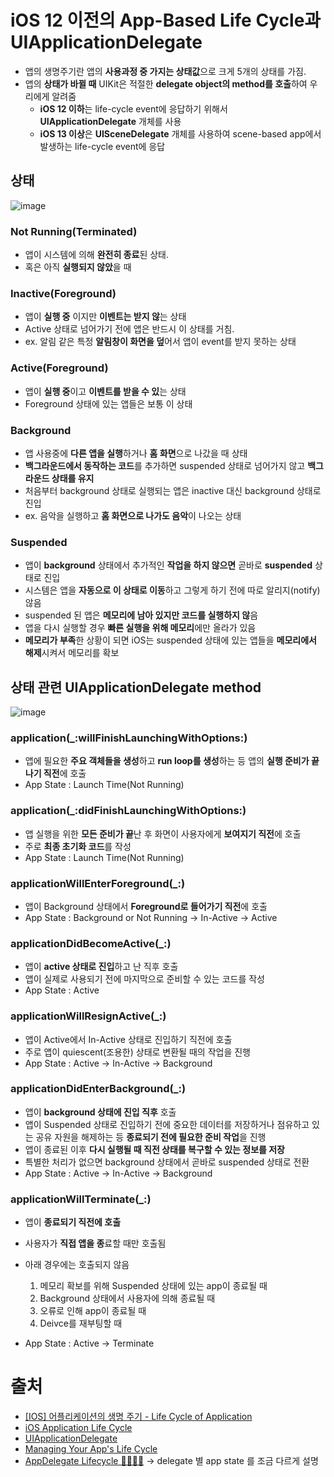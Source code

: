 # iOS 12 이전의 App-Based Life Cycle과 UIApplicationDelegate

- 앱의 생명주기란 앱의 **사용과정 중 가지는 상태값**으로 크게 5개의 상태를 가짐.
- 앱의 **상태가 바뀔 때** UIKit은 적절한 **delegate object의 method를 호출**하여 우리에게 알려줌
  - **iOS 12 이하**는 life-cycle event에 응답하기 위해서 **UIApplicationDelegate** 개체를 사용
  - **iOS 13 이상**은 **UISceneDelegate** 개체를 사용하여 scene-based app에서 발생하는 life-cycle event에 응답

## 상태

![image](https://user-images.githubusercontent.com/20410193/136376091-06d83f3d-90f0-41fa-bb0d-745532c33e48.png)

### Not Running(Terminated)

- 앱이 시스템에 의해 **완전히 종료**된 상태.
- 혹은 아직 **실행되지 않았**을 때

### Inactive(Foreground) 

- 앱이 **실행 중** 이지만 **이벤트는 받지 않**는 상태
- Active 상태로 넘어가기 전에 앱은 반드시 이 상태를 거침. 
- ex. 알림 같은 특정 **알림창이 화면을 덮**어서 앱이 event를 받지 못하는 상태

### Active(Foreground)

- 앱이 **실행 중**이고 **이벤트를 받을 수 있**는 상태
- Foreground 상태에 있는 앱들은 보통 이 상태

### Background

- 앱 사용중에 **다른 앱을 실행**하거나 **홈 화면**으로 나갔을 때 상태
- **백그라운드에서 동작하는 코드**를 추가하면 suspended 상태로 넘어가지 않고 **백그라운드 상태를 유지**
- 처음부터 background 상태로 실행되는 앱은 inactive 대신 background 상태로 진입
- ex. 음악을 실행하고 **홈 화면으로 나가도 음악**이 나오는 상태

### Suspended

- 앱이 **background** 상태에서 추가적인 **작업을 하지 않으면** 곧바로 **suspended** 상태로 진입
- 시스템은 앱을 **자동으로 이 상태로 이동**하고 그렇게 하기 전에 따로 알리지(notify) 않음
- suspended 된 앱은 **메모리에 남아 있지만 코드를 실행하지 않**음
- 앱을 다시 실행할 경우 **빠른 실행을 위해 메모리**에만 올라가 있음
- **메모리가 부족**한 상황이 되면 iOS는 suspended 상태에 있는 앱들을 **메모리에서 해제**시켜서 메모리를 확보

## 상태 관련 UIApplicationDelegate method

![image](https://user-images.githubusercontent.com/20410193/136376498-d183223b-f437-42b5-8d36-3a6ee75f4010.png)


### application(_:willFinishLaunchingWithOptions:)

- 앱에 필요한 **주요 객체들을 생성**하고 **run loop를 생성**하는 등 앱의 **실행 준비가 끝나기 직전**에 호출
- App State : Launch Time(Not Running)

### application(_:didFinishLaunchingWithOptions:)

- 앱 실행을 위한 **모든 준비가 끝**난 후 화면이 사용자에게 **보여지기 직전**에 호출
- 주로 **최종 초기화 코드**를 작성
- App State : Launch Time(Not Running)

### applicationWillEnterForeground(_:)

- 앱이 Background 상태에서 **Foreground로 들어가기 직전**에 호출
- App State : Background or Not Running -> In-Active -> Active

### applicationDidBecomeActive(_:)

- 앱이 **active 상태로 진입**하고 난 직후 호출
- 앱이 실제로 사용되기 전에 마지막으로 준비할 수 있는 코드를 작성
- App State : Active

### applicationWillResignActive(_:)

- 앱이 Active에서 In-Active 상태로 진입하기 직전에 호출
- 주로 앱이 quiescent(조용한) 상태로 변환될 때의 작업을 진행
- App State : Active -> In-Active -> Background

### applicationDidEnterBackground(_:)
- 앱이 **background 상태에 진입 직후** 호출
- 앱이 Suspended 상태로 진입하기 전에 중요한 데이터를 저장하거나 점유하고 있는 공유 자원을 해제하는 등 **종료되기 전에 필요한 준비 작업**을 진행
- 앱이 종료된 이후 **다시 실행될 때 직전 상태를 복구할 수 있는 정보를 저장**
- 특별한 처리가 없으면 background 상태에서 곧바로 suspended 상태로 전환
- App State : Active -> In-Active -> Background

### applicationWillTerminate(_:)

- 앱이 **종료되기 직전에 호출**

- 사용자가 **직접 앱을 종**료할 때만 호출됨
- 아래 경우에는 호출되지 않음
  1. 메모리 확보를 위해 Suspended 상태에 있는 app이 종료될 때
  2. Background 상태에서 사용자에 의해 종료될 때
  3. 오류로 인해 app이 종료될 때
  4. Deivce를 재부팅할 때
- App State : Active -> Terminate



# 출처

- [[IOS] 어플리케이션의 생명 주기 - Life Cycle of Application](https://dev200ok.blogspot.com/2020/07/ios-application-life-cycle.html)
- [iOS Application Life Cycle](https://velog.io/@minni/iOS-Application-Life-Cycle)
- [UIApplicationDelegate](https://developer.apple.com/documentation/uikit/uiapplicationdelegate)
- [Managing Your App's Life Cycle](https://developer.apple.com/documentation/uikit/app_and_environment/managing_your_app_s_life_cycle)
- [AppDelegate Lifecycle 🥚🐣🐥🐓](https://medium.com/geekculture/appdelegate-lifecycle-9bc3c9104e55) -> delegate 별 app state 를 조금 다르게 설명

